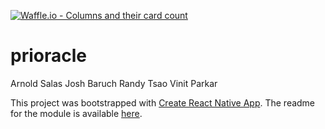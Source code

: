 [![Waffle.io - Columns and their card count](https://badge.waffle.io/59a664c71a08a57c328429259a878d3f4a42482cd6806ca29c2e07649bbbdc6e.svg?columns=all)](https://waffle.io/ArnoldSalas/prioracle)
# prioracle

Arnold Salas
Josh Baruch
Randy Tsao
Vinit Parkar

This project was bootstrapped with [Create React Native App](https://github.com/react-community/create-react-native-app). The readme for the module is available [here](https://github.com/react-community/create-react-native-app/blob/master/react-native-scripts/template/README.md).
